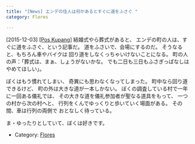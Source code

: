 ```yaml
---
title: "[News] エンデの住人は何かあるとすぐに道をふさぐ "
category: Flores

---
```


[2015-12-03] [[Pos Kupang]](http://dlvr.it/CspyRD)  結婚式やら葬式があると、
エンデの町の人は、すぐに道をふさぐ、という記事だ。
道をふさいで、会場にするのだ。
そうなると、もちろん車やバイクは
回り道をしなくっちゃいけないことになる。
町の人の声：「葬式は、まぁ、しょうがないかな。
でも二日も三日もふさぎっぱなしはやめてほしい」。

 ぼくはもう慣れてしまい、
奇異にも思わなくなってしまった。
町中なら回り道できるけど、
町の外は大きな道が一本しかない。
ぼくの調査している村で一年に一回ある儀礼では、
その大きな道を儀礼参加者が聖なる道具をもって、
一つの村から次の村へと、
行列をくんでゆっくりと歩いていく場面がある。
その間、車は行列の両側で
おとなしく待っている。

 ま・ゆったりとしていて、ぼくは好きです。

- Category: [Flores](/categories.html#Flores)

